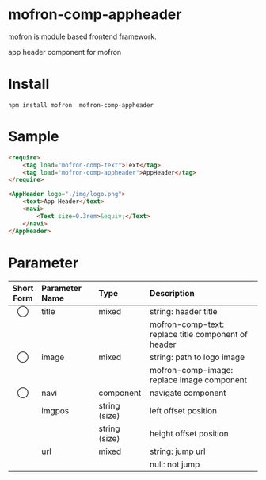 #  mofron-comp-appheader
[mofron](https://mofron.github.io/mofron/) is module based frontend framework.

app header component for mofron


# Install
```
npm install mofron  mofron-comp-appheader
```

# Sample
```html
<require>
    <tag load="mofron-comp-text">Text</tag>
    <tag load="mofron-comp-appheader">AppHeader</tag>
</require>

<AppHeader logo="./img/logo.png">
    <text>App Header</text>
    <navi>
        <Text size=0.3rem>&equiv;</Text>
    </navi>
</AppHeader>
```

# Parameter

| Short<br>Form | Parameter Name | Type | Description |
|:-------------:|:---------------|:-----|:------------|
| ◯  | title | mixed | string: header title |
| | | | mofron-comp-text: replace title component of header |
| ◯  | image | mixed | string: path to logo image |
| | | | mofron-comp-image: replace image component |
| ◯  | navi | component | navigate component |
| | imgpos | string (size) | left offset position |
| | | string (size) | height offset position |
| | url | mixed | string: jump url |
| | | | null: not jump |

